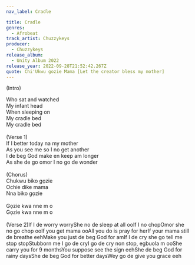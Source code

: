 ```yaml
---
nav_label: Cradle

title: Cradle
genres:
  - Afrobeat
track_artist: Chuzzykeys
producer:
  - Chuzzykeys
release_album:
  - Unity Album 2022
release_year: 2022-09-28T21:52:42.267Z
quote: Chi'Ukwu gozie Mama [Let the creator bless my mother]
---
```

<!--StartFragment-->

(Intro)

Who sat and watched\
My infant head\
When sleeping on\
My cradle bed\
My cradle bed\
\
(Verse 1)\
If I better today na my mother\
As you see me so I no get another\
I de beg God make en keep am longer\
As she de go omor I no go de wonder\
\
(Chorus)\
Chukwu biko gọzie\
Ochie dike mama\
Nna biko gọzie\
\
Gọzie kwa nne m o\
Gọzie kwa nne m o\
\
(Verse 2)If I de worry worryShe no de sleep at all ooIf I no chopOmor she no go chop ooIf you get mama ooAll you do is pray for herIf your mama still de breathe eehMake you just de beg God for amIf I de cry she go tell me stop stopStubborn me I go de cryI go de cry non stop, egbuola m ooShe carry you for 9 monthsYou suppose see the sign eehShe de beg God for rainy daysShe de beg God for better daysWey go de give you grace eeh

<!--EndFragment-->